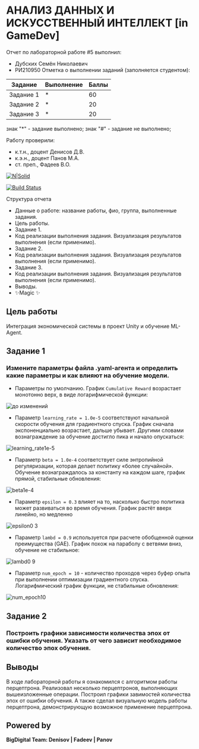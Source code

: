 # АНАЛИЗ ДАННЫХ И ИСКУССТВЕННЫЙ ИНТЕЛЛЕКТ [in GameDev]
Отчет по лабораторной работе #5 выполнил:
- Дубских Семён Николаевич
- РИ210950
Отметка о выполнении заданий (заполняется студентом):

| Задание | Выполнение | Баллы |
| ------ | ------ | ------ |
| Задание 1 | * | 60 |
| Задание 2 | * | 20 |
| Задание 3 | * | 20 |

знак "*" - задание выполнено; знак "#" - задание не выполнено;

Работу проверили:
- к.т.н., доцент Денисов Д.В.
- к.э.н., доцент Панов М.А.
- ст. преп., Фадеев В.О.

[![N|Solid](https://cldup.com/dTxpPi9lDf.thumb.png)](https://nodesource.com/products/nsolid)

[![Build Status](https://travis-ci.org/joemccann/dillinger.svg?branch=master)](https://travis-ci.org/joemccann/dillinger)

Структура отчета

- Данные о работе: название работы, фио, группа, выполненные задания.
- Цель работы.
- Задание 1.
- Код реализации выполнения задания. Визуализация результатов выполнения (если применимо).
- Задание 2.
- Код реализации выполнения задания. Визуализация результатов выполнения (если применимо).
- Задание 3.
- Код реализации выполнения задания. Визуализация результатов выполнения (если применимо).
- Выводы.
- ✨Magic ✨

## Цель работы
Интеграция экономической системы в проект Unity и обучение ML-Agent.

## Задание 1
### Измените параметры файла .yaml-агента и определить какие параметры и как влияют на обучение модели.

* Параметры по умолчанию. График `Cumulative Reward` возрастает монотонно верх, в виде логарифмической функции:

![до изменений](https://user-images.githubusercontent.com/45539357/204099825-6908e57d-9b0d-40d1-94d1-55b1a182c1c0.png)

* Параметр `learning_rate = 1.0e-5` соответствуют начальной скорости обучения для градиентного спуска. 
График сначала экспоненциально возрастает, дальше убывает. 
Другими словами вознаграждение за обучение достигло пика и начало опускаться:

![learning_rate1e-5](https://user-images.githubusercontent.com/45539357/204099751-c8118901-6325-435c-84cd-d609d21b308e.png)

* Параметр `beta = 1.0e-4` соответствует силе энтропийной регуляризации, которая делает политику «более случайной».
Обучение вознаграждалось за константу на каждом шаге, график прямой, стабильные обновления:

![beta1e-4](https://user-images.githubusercontent.com/45539357/204105291-b4bcebbd-e012-4df6-95f6-5cac838af533.png)

* Параметр `epsilon = 0.3` влияет на то, насколько быстро политика может развиваться во время обучения. График растёт вверх линейно, но медленно

![epsilon0 3](https://user-images.githubusercontent.com/45539357/204105720-3fdfae0f-246f-4b3e-b501-5dd29dfb2260.png)

* Параметр `lambd = 0.9` используется при расчете обобщенной оценки преимущества (GAE). График похож на параболу с ветвями вниз, обучение не стабильное:

![lambd0 9](https://user-images.githubusercontent.com/45539357/204106905-2dcdfe5d-9665-4023-bd45-9292a26c21c4.png)

* Параметр `num_epoch = 10` - количество проходов через буфер опыта при выполнении оптимизации градиентного спуска. Логарифмический график функции, не стабильные обновления:

![num_epoch10](https://user-images.githubusercontent.com/45539357/204107436-3b92e54e-0c7a-4747-9c9e-eb61a995d28b.png)

## Задание 2
### Построить графики зависимости количества эпох от ошибки обучения. Указать от чего зависит необходимое количество эпох обучения.

## Выводы

В ходе лабораторной работы я ознакомился с алгоритмом работы перцептрона. Реализовал несколько перцептронов, выполняющих вышеизложенные операции.
Построил графики завимостей количества эпох от ошибки обучения. А также сделал визуальную модель работы перцептрона, демонстрирующую возможное применение перцептрона.

## Powered by

**BigDigital Team: Denisov | Fadeev | Panov**
